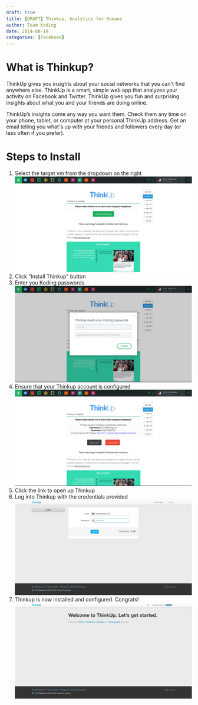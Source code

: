 ```yaml
---
draft: true
title: [DRAFT] Thinkup, Analytics for Humans
author: Team Koding
date: 2014-08-19
categories: [Facebook]
---
```


# What is Thinkup?

ThinkUp gives you insights about your social networks that you can't
find anywhere else. ThinkUp is a smart, simple web app that analyzes
your activity on Facebook and Twitter. ThinkUp gives you fun and
surprising insights about what you and your friends are doing online.

ThinkUp’s insights come any way you want them. Check them any time on
your phone, tablet, or computer at your personal ThinkUp address. Get
an email telling you what's up with your friends and followers every
day (or less often if you prefer).

# Steps to Install

1. Select the target vm from the dropdown on the right ![landing](landing.png)
2. Click "Install Thinkup" button
3. Enter you Koding passwords ![passwords](passwords.png)
4. Ensure that your Thinkup account is configured ![configured](configured.png)
5. Click the link to open up Thinkup
5. Log into Thinkup with the credentials provided ![login](login.png)
6. Thinkup is now installed and configured. Congrats! ![finished](finished.png)
